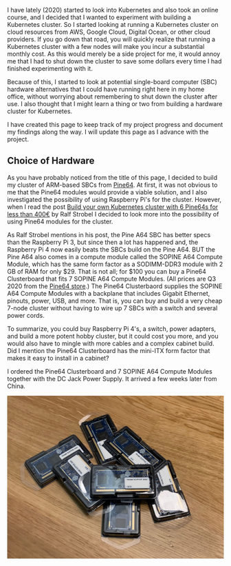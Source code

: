 I have lately (2020) started to look into Kubernetes and also took an online course, and I decided that I wanted to experiment with building a Kubernetes cluster. So I started looking at running a Kubernetes cluster on cloud resources from AWS, Google Cloud, Digital Ocean, or other cloud providers. If you go down that road, you will quickly realize that running a Kubernetes cluster with a few nodes will make you incur a substantial monthly cost. As this would merely be a side project for me, it would annoy me that I had to shut down the cluster to save some dollars every time I had finished experimenting with it.

Because of this, I started to look at potential single-board computer (SBC) hardware alternatives that I could have running right here in my home office, without worrying about remembering to shut down the cluster after use. I also thought that I might learn a thing or two from building a hardware cluster for Kubernetes.

I have created this page to keep track of my project progress and document my findings along the way. I will update this page as I advance with the project.


## Choice of Hardware

As you have probably noticed from the title of this page, I decided to build my cluster of ARM-based SBCs from [Pine64](https://pine64.com). At first, it was not obvious to me that the Pine64 modules would provide a viable solution, and I also investigated the possibility of using Raspberry Pi's for the cluster. However, when I read the post [Build your own Kubernetes cluster with 6 Pine64s for less than 400€](https://itnext.io/create-a-kubernetes-cluster-with-pine64-428fc62d72e7) by Ralf Strobel I decided to look more into the possibility of using Pine64 modules for the cluster.

As Ralf Strobel mentions in his post, the Pine A64 SBC has better specs than the Raspberry Pi 3, but since then a lot has happened and, the Raspberry Pi 4 now easily beats the SBCs build on the Pine A64. BUT the Pine A64 also comes in a compute module called the SOPINE A64 Compute Module, which has the same form factor as a SODIMM-DDR3 module with 2 GB of RAM for only $29. That is not all; for $100 you can buy a Pine64 Clusterboard that fits 7 SOPINE A64 Compute Modules. (All prices are Q3 2020 from the [Pine64 store](https://pine64.com).) The Pine64 Clusterbaord supplies the SOPINE A64 Compute Modules with a backplane that includes Gigabit Ethernet, pinouts, power, USB, and more. That is, you can buy and build a very cheap 7-node cluster without having to wire up 7 SBCs with a switch and several power cords.

To summarize, you could buy Raspberry Pi 4's, a switch, power adapters, and build a more potent hobby cluster, but it could cost you more, and you would also have to mingle with more cables and a complex cabinet build. Did I mention the Pine64 Clusterboard has the mini-ITX form factor that makes it easy to install in a cabinet?

I ordered the Pine64 Clusterboard and 7 SOPINE A64 Compute Modules together with the DC Jack Power Supply. It arrived a few weeks later from China.

![The SOPINE Compute Modules](/assets/images/image-2.jpeg)
